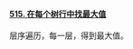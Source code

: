 #### [515. 在每个树行中找最大值](https://leetcode.cn/problems/find-largest-value-in-each-tree-row/)

层序遍历，每一层，得到最大值。

